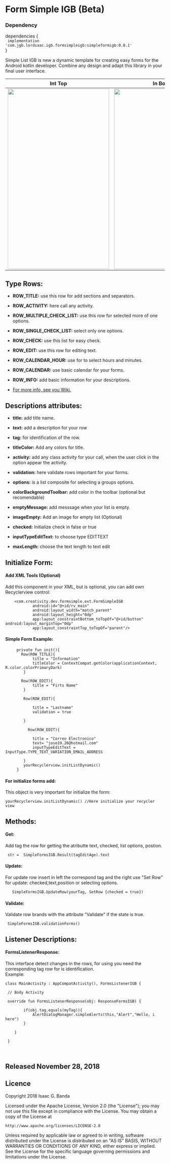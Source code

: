 # Form Simple IGB (Beta)

### Dependency

dependencies {
<br>
` implementation 'com.jgb.lordsaac.igb.formsimpleigb:simpleformigb:0.0.1'`
 <br>
}

Simple List IGB is new a dynamic template for creating easy forms for the Android kotlin developer. Combine any design and adapt this library in your final user interface.

<p align="center">

|Int Top|In Bottom|
|:----:|:----:|
|<img  height="568" width="320" src="https://github.com/LordSaac/FormSimpleIGB/blob/master/Media/Screenshot_20181224-103520.png">|<img  height="568" width="320" src="https://github.com/LordSaac/FormSimpleIGB/blob/master/Media/Screenshot_20181224-103524.png">|
</p>



## Type Rows: 
*	**ROW_TITLE:** use this row for add sections and separators. 

*	**ROW_ACTIVITY:** here call any activity. 

*	**ROW_MULTIPLE_CHECK_LIST:** use this row for selected more of one options.

*	**ROW_SINGLE_CHECK_LIST:** select only one options.

*	**ROW_CHECK:** use this list for easy check.

*	**ROW_EDIT:** use this row for editing text.

*	**ROW_CALENDAR_HOUR:** use for to select hours and minutes.

*	**ROW_CALENDAR:** use basic calendar for your forms.

*	**ROW_INFO:** add basic information for your descriptions.  

*  [For more info, see you Wiki.](https://github.com/LordSaac/FormSimpleIGB/wiki)

## Descriptions attributes: 

*	**title:** add title name.

*	**text:** add a description for your row

*	**tag:** for identification of the row.

*	**titleColor:** Add any colors for title.

*	**activity:** add any class activity for your call, when the user click in the option appear the activity.

*	**validation:** here validate rows important for your forms.

*	**options:** is a list composite for selecting a groups options.

*	**colorBackgroundToolbar:** add color in the toolbar (optional but recomendable)

*	**emptyMessage:** add messsage when your list is empty.

*	**imageEmpty:** Add an image for empty list (Optional)

*	**checked:** Initialize check in false or true

*	**inputTypeEditText:** to choose type EDITTEXT

*	**maxLength:** choose the text length to text edit

## Initialize Form:  
#### Add XML Tools (Optional)
Add this component in your XML, but is optional, you can add own Recyclerview control: 
```
    <com.creativity.dev.formsimple.ext.FormSimpleIGB
            android:id="@+id/rv_main"
            android:layout_width="match_parent"
            android:layout_height="0dp"
            app:layout_constraintBottom_toTopOf="@+id/button" android:layout_marginTop="0dp"
            app:layout_constraintTop_toTopOf="parent"/>
```
#### Simple Form Example:  
```
     private fun init(){
       Row(ROW_TITLE){ 
            title = "Information"
            titleColor = ContextCompat.getColor(applicationContext, R.color.colorPrimaryDark) 
        }
        
       Row(ROW_EDIT){
            title = "Firts Name" 
        }

        Row(ROW_EDIT){

            title = "Lastname"
            validation = true

        }
        
          Row(ROW_EDIT){

            title = "Correo Electronico"
            text= "jose19.26@hotmail.com"
            inputTypeEditText = InputType.TYPE_TEXT_VARIATION_EMAIL_ADDRESS 

        } 
        yourRecyclerview.initListDynamic()       
     } 
```

#### For initialize forms add: 
This object is very important for initialize the form: 
```
yourRecyclerview.initListDynamic() //Here initialize your recycler view
```
## Methods:
#### Get:
Add tag the row for getting the atributte text, checked, list options, postion. 
```
 str =  SimpleFormsIGB.Result(tagEditAge).text 
```
#### Update:
For update row insert in left the correspond tag and the right use "Set Row" for update: checked,text,position or selecting options.
```
   SimpleFormsIGB.UpdateRow(yourTag, SetRow {checked = true})
```
#### Validate:
Validate row brands with the attribute "Validate" if the state is true. 
```
 SimpleFormsIGB.validationForms() 
```
## Listener Descriptions: 
#### FormsListenerResponse: 
This interface detect changes in the rows, for using you need the corresponding tag row for is identification. 
<br>
Example:
```
class MainActivity : AppCompatActivity(), FormsListenerIGB {
 
 // Body Activity
 
 override fun FormsListenerResponse(obj: ResponseFormsIGB) {

        if(obj.tag.equals(myTag)){
            AlertDialogManager.simpleAlerts(this,"Alert","Hello, i here")
        }

    }
   
 }
```
<br>
<h2>Released November 28, 2018</h2>

## Licence

Copyright 2018 Isaac G. Banda

Licensed under the Apache License, Version 2.0 (the "License");
you may not use this file except in compliance with the License.
You may obtain a copy of the License at

    http://www.apache.org/licenses/LICENSE-2.0

Unless required by applicable law or agreed to in writing, software
distributed under the License is distributed on an "AS IS" BASIS,
WITHOUT WARRANTIES OR CONDITIONS OF ANY KIND, either express or implied.
See the License for the specific language governing permissions and
limitations under the License.

